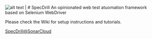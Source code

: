 
![alt text](https://github.com/CosminSontu/SpecDrill/raw/master/specdrill.ico "SpecDrill Logo") | # SpecDrill
An opinionated web test atuomation framework based on Selenium WebDriver

Please check the Wiki for setup instructions and tutorials.

[SpecDrill@SonarCloud](https://sonarcloud.io/dashboard?id=CosminSontu%3ASpecDrill)
